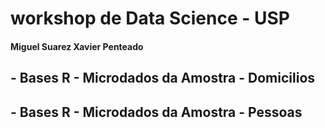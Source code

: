 # workshop de Data Science - USP
#### Miguel Suarez Xavier Penteado

## - Bases R - Microdados da Amostra - Domicilios
## - Bases R - Microdados da Amostra - Pessoas
